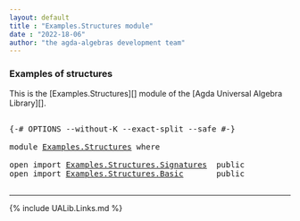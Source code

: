 ```yaml
---
layout: default
title : "Examples.Structures module"
date : "2022-18-06"
author: "the agda-algebras development team"
---
```


### <a id="examples-of-structures">Examples of structures</a>

This is the [Examples.Structures][] module of the [Agda Universal Algebra Library][].

<pre class="Agda">

<a id="292" class="Symbol">{-#</a> <a id="296" class="Keyword">OPTIONS</a> <a id="304" class="Pragma">--without-K</a> <a id="316" class="Pragma">--exact-split</a> <a id="330" class="Pragma">--safe</a> <a id="337" class="Symbol">#-}</a>

<a id="342" class="Keyword">module</a> <a id="349" href="Examples.Structures.html" class="Module">Examples.Structures</a> <a id="369" class="Keyword">where</a>

<a id="376" class="Keyword">open</a> <a id="381" class="Keyword">import</a> <a id="388" href="Examples.Structures.Signatures.html" class="Module">Examples.Structures.Signatures</a>  <a id="420" class="Keyword">public</a>
<a id="427" class="Keyword">open</a> <a id="432" class="Keyword">import</a> <a id="439" href="Examples.Structures.Basic.html" class="Module">Examples.Structures.Basic</a>       <a id="471" class="Keyword">public</a>

</pre>

--------------------------------

{% include UALib.Links.md %}
